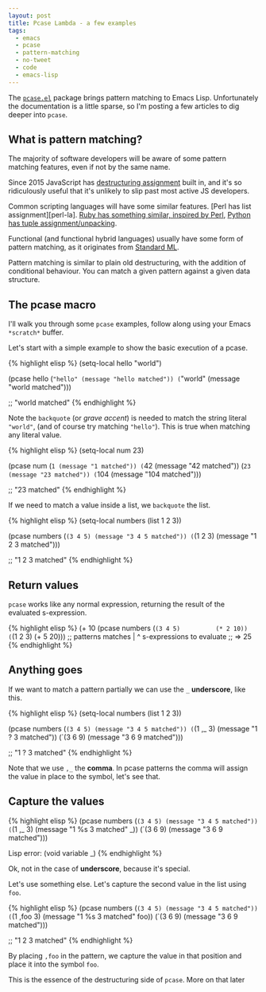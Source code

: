 ```yaml
---
layout: post
title: Pcase Lambda - a few examples
tags:
  - emacs
  - pcase
  - pattern-matching
  - no-tweet
  - code
  - emacs-lisp
---
```


The
[`pcase.el`](http://repo.or.cz/w/emacs.git/blob/HEAD:/lisp/emacs-lisp/pcase.el) package
brings pattern matching to Emacs Lisp.  Unfortunately the
documentation is a little sparse, so I'm posting a few articles to dig
deeper into `pcase`.

## What is pattern matching?

The majority of software developers will be aware of some pattern
matching features, even if not by the same name.

Since 2015 JavaScript has [destructuring assignment][js-destrukt]
built in, and it's so ridiculously useful that it's unlikely to slip
past most active JS developers.

Common scripting languages will have some similar
features. [Perl has list assignment][perl-la]. [Ruby has something similar, inspired by Perl][ruby-la],
[Python has tuple assignment/unpacking][python-ma].

Functional (and functional hybrid languages) usually have some form
of pattern matching, as it originates from [Standard ML][standard-ml].

Pattern matching is similar to plain old destructuring, with the
addition of conditional behaviour.  You can match a given pattern
against a given data structure.

## The pcase macro

I'll walk you through some `pcase` examples, follow along using your Emacs
`*scratch*` buffer.

Let's start with a simple example to show the basic execution of a pcase.

{% highlight elisp %}
(setq-local hello "world")

(pcase hello
  (`"hello" (message "hello matched"))
  (`"world" (message "world matched")))

;; "world matched"
{% endhighlight %}

Note the `backquote` (or *grave accent*) is needed to match the string
literal `"world"`, (and of course try matching `"hello"`). This is
true when matching any literal value.

{% highlight elisp %}
(setq-local num 23)

(pcase num
  (`1 (message "1 matched"))
  (`42 (message "42 matched"))
  (`23 (message "23 matched"))
  (`104 (message "104 matched")))

;; "23 matched"
{% endhighlight %}

If we need to match a value inside a list, we `backquote` the list.

{% highlight elisp %}
(setq-local numbers (list 1 2 3))

(pcase numbers
  (`(3 4 5) (message "3 4 5 matched"))
  (`(1 2 3) (message "1 2 3 matched")))

;; "1 2 3 matched"
{% endhighlight %}

## Return values

`pcase` works like any normal expression, returning the result of the evaluated s-expression.

{% highlight elisp %}
(+ 10 (pcase numbers
             (`(3 4 5)          (* 2 10))
             (`(1 2 3)          (+ 5 20)))
             ;; patterns matches |  ^ s-expressions to evaluate
;; => 25
{% endhighlight %}

## Anything goes

If we want to match a pattern partially we can use the `_` **underscore**, like this.

{% highlight elisp %}
(setq-local numbers (list 1 2 3))

(pcase numbers
  (`(3 4 5) (message "3 4 5 matched"))
  (`(1 ,_ 3) (message "1 ? 3 matched"))
  (`(3 6 9) (message "3 6 9 matched")))

;; "1 ? 3 matched"
{% endhighlight %}

Note that we use `,_` the **comma**.  In pcase patterns the comma will
assign the value in place to the symbol, let's see that.

## Capture the values

{% highlight elisp %}
(pcase numbers
  (`(3 4 5) (message "3 4 5 matched"))
  (`(1 ,_ 3) (message "1 %s 3 matched" _))
  (`(3 6 9) (message "3 6 9 matched")))

Lisp error: (void variable _)
{% endhighlight %}

Ok, not in the case of **underscore**, because it's special.

Let's use something else. Let's capture the second value in the list using `foo`.

{% highlight elisp %}
(pcase numbers
  (`(3 4 5) (message "3 4 5 matched"))
  (`(1 ,foo 3) (message "1 %s 3 matched" foo))
  (`(3 6 9) (message "3 6 9 matched")))

;; "1 2 3 matched"
{% endhighlight %}

By placing `,foo` in the pattern, we capture the value in that
position and place it into the symbol `foo`.

This is the essence of the destructuring side of `pcase`.  More on that later

[js-destrukt]: https://developer.mozilla.org/en/docs/Web/JavaScript/Reference/Operators/Destructuring_assignment
[python-ma]: http://openbookproject.net/thinkcs/python/english3e/tuples.html#tuple-assignment
[ruby-la]: http://tony.pitluga.com/2011/08/08/destructuring-with-ruby.html
[standard-ml]: https://en.wikipedia.org/wiki/Standard_ML
[john-wiegley-post]: http://newartisans.com/2016/01/pattern-matching-with-pcase/
